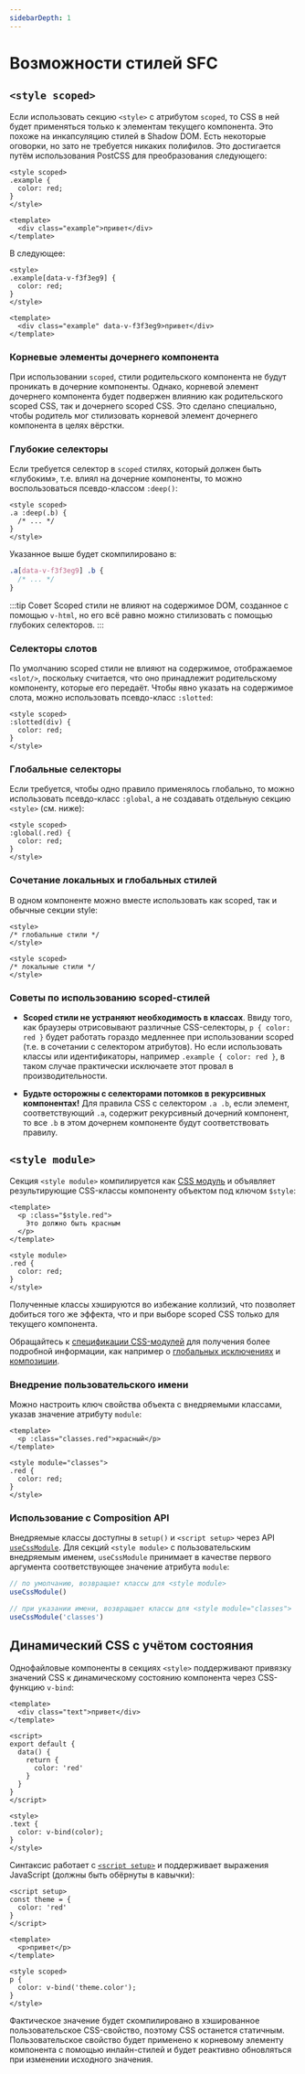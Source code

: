 ```yaml
---
sidebarDepth: 1
---
```


# Возможности стилей SFC

## `<style scoped>`

Если использовать секцию `<style>` с атрибутом `scoped`, то CSS в ней будет применяться только к элементам текущего компонента. Это похоже на инкапсуляцию стилей в Shadow DOM. Есть некоторые оговорки, но зато не требуется никаких полифилов. Это достигается путём использования PostCSS для преобразования следующего:

```vue
<style scoped>
.example {
  color: red;
}
</style>

<template>
  <div class="example">привет</div>
</template>
```

В следующее:

```vue
<style>
.example[data-v-f3f3eg9] {
  color: red;
}
</style>

<template>
  <div class="example" data-v-f3f3eg9>привет</div>
</template>
```

### Корневые элементы дочернего компонента

При использовании `scoped`, стили родительского компонента не будут проникать в дочерние компоненты. Однако, корневой элемент дочернего компонента будет подвержен влиянию как родительского scoped CSS, так и дочернего scoped CSS. Это сделано специально, чтобы родитель мог стилизовать корневой элемент дочернего компонента в целях вёрстки.

### Глубокие селекторы

Если требуется селектор в `scoped` стилях, который должен быть «глубоким», т.е. влиял на дочерние компоненты, то можно воспользоваться псевдо-классом `:deep()`:

```vue
<style scoped>
.a :deep(.b) {
  /* ... */
}
</style>
```

Указанное выше будет скомпилировано в:

```css
.a[data-v-f3f3eg9] .b {
  /* ... */
}
```

:::tip Совет
Scoped стили не влияют на содержимое DOM, созданное с помощью `v-html`, но его всё равно можно стилизовать с помощью глубоких селекторов.
:::

### Селекторы слотов

По умолчанию scoped стили не влияют на содержимое, отображаемое `<slot/>`, поскольку считается, что оно принадлежит родительскому компоненту, которые его передаёт. Чтобы явно указать на содержимое слота, можно использовать псевдо-класс `:slotted`:

```vue
<style scoped>
:slotted(div) {
  color: red;
}
</style>
```

### Глобальные селекторы

Если требуется, чтобы одно правило применялось глобально, то можно использовать псевдо-класс `:global`, а не создавать отдельную секцию `<style>` (см. ниже):

```vue
<style scoped>
:global(.red) {
  color: red;
}
</style>
```

### Сочетание локальных и глобальных стилей

В одном компоненте можно вместе использовать как scoped, так и обычные секции style:

```vue
<style>
/* глобальные стили */
</style>

<style scoped>
/* локальные стили */
</style>
```

### Советы по использованию scoped-стилей

- **Scoped стили не устраняют необходимость в классах**. Ввиду того, как браузеры отрисовывают различные  CSS-селекторы, `p { color: red }` будет работать гораздо медленнее при использовании scoped (т.е. в сочетании с селектором атрибутов). Но если использовать классы или идентификаторы, например `.example { color: red }`, в таком случае практически исключаете этот провал в производительности.

- **Будьте осторожны с селекторами потомков в рекурсивных компонентах!** Для правила CSS с селектором `.a .b`, если элемент, соответствующий `.a`, содержит рекурсивный дочерний компонент, то все `.b` в этом дочернем компоненте будут соответствовать правилу.

## `<style module>`

Секция `<style module>` компилируется как [CSS модуль](https://github.com/css-modules/css-modules) и объявляет результирующие CSS-классы компоненту объектом под ключом `$style`:

```vue
<template>
  <p :class="$style.red">
    Это должно быть красным
  </p>
</template>

<style module>
.red {
  color: red;
}
</style>
```

Полученные классы хэшируются во избежание коллизий, что позволяет добиться того же эффекта, что и при выборе scoped CSS только для текущего компонента.

Обращайтесь к [спецификации CSS-модулей](https://github.com/css-modules/css-modules) для получения более подробной информации, как например о [глобальных исключениях](https://github.com/css-modules/css-modules#exceptions) и [композиции](https://github.com/css-modules/css-modules#composition).

### Внедрение пользовательского имени

Можно настроить ключ свойства объекта с внедряемыми классами, указав значение атрибуту `module`:

```vue
<template>
  <p :class="classes.red">красный</p>
</template>

<style module="classes">
.red {
  color: red;
}
</style>
```

### Использование с Composition API

Внедряемые классы доступны в `setup()` и `<script setup>` через API [`useCssModule`](global-api.md#usecssmodule). Для секций `<style module>` с пользовательским внедряемым именем, `useCssModule` принимает в качестве первого аргумента соответствующее значение атрибута `module`:

```js
// по умолчанию, возвращает классы для <style module>
useCssModule()

// при указании имени, возвращает классы для <style module="classes">
useCssModule('classes')
```

## Динамический CSS с учётом состояния

Однофайловые компоненты в секциях `<style>` поддерживают привязку значений CSS к динамическому состоянию компонента через CSS-функцию `v-bind`:

```vue
<template>
  <div class="text">привет</div>
</template>

<script>
export default {
  data() {
    return {
      color: 'red'
    }
  }
}
</script>

<style>
.text {
  color: v-bind(color);
}
</style>
```

Синтаксис работает с [`<script setup>`](sfc-script-setup.md) и поддерживает выражения JavaScript (должны быть обёрнуты в кавычки):

```vue
<script setup>
const theme = {
  color: 'red'
}
</script>

<template>
  <p>привет</p>
</template>

<style scoped>
p {
  color: v-bind('theme.color');
}
</style>
```

Фактическое значение будет скомпилировано в хэшированное пользовательское CSS-свойство, поэтому CSS останется статичным. Пользовательское свойство будет применено к корневому элементу компонента с помощью инлайн-стилей и будет реактивно обновляться при изменении исходного значения.
